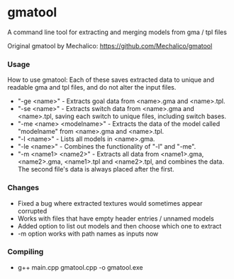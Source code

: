 # gmatool

A command line tool for extracting and merging models from gma / tpl files

Original gmatool by Mechalico:
https://github.com/Mechalico/gmatool

### Usage
How to use gmatool:
Each of these saves extracted data to unique and readable gma and tpl files, and do not alter the input files.
* "-ge \<name>" - Extracts goal data from \<name>.gma and \<name>.tpl.
* "-se \<name>" - Extracts switch data from \<name>.gma and \<name>.tpl, saving each switch to unique files, including switch bases.
* "-me \<name> \<modelname>" - Extracts the data of the model called "modelname" from \<name>.gma and \<name>.tpl.
* "-l \<name>" - Lists all models in \<name>.gma.
* "-le \<name>" - Combines the functionality of "-l" and "-me".
* "-m \<name1> \<name2>" - Extracts all data from \<name1>.gma, \<name2>.gma, \<name1>.tpl and \<name2>.tpl, and combines the data. The second file's data is always placed after the first.


### Changes
* Fixed a bug where extracted textures would sometimes appear corrupted
* Works with files that have empty header entries / unnamed models
* Added option to list out models and then choose which one to extract
* -m option works with path names as inputs now

### Compiling
* g++ main.cpp gmatool.cpp -o gmatool.exe
